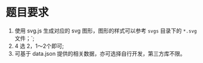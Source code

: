 # 题目要求

1. 使用 svg.js 生成对应的 svg 图形，图形的样式可以参考 `svgs` 目录下的 `*.svg` 文件；`;
2. 4 选 2，1～2个即可;
3. 可基于 data.json 提供的相关数据，亦可选择自行开发，第三方库不限。
